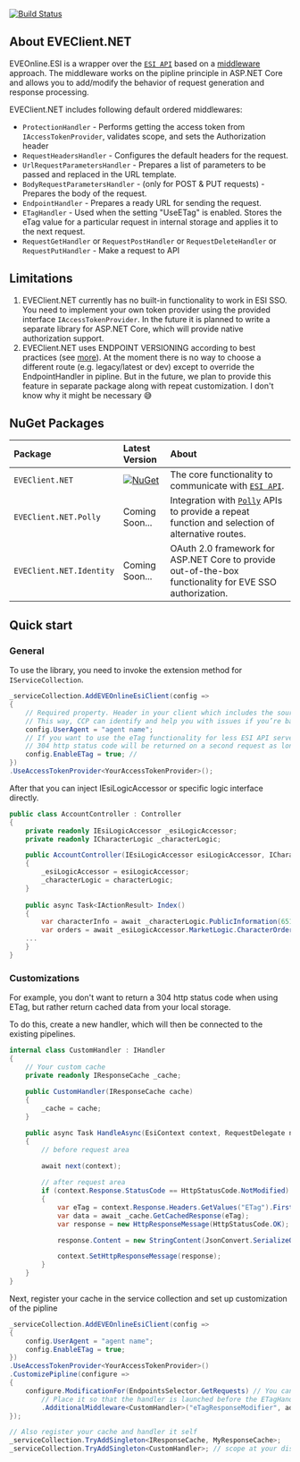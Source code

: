 [![Build Status](https://github.com/daazarov/EVEClient.NET/actions/workflows/ci.yml/badge.svg?branch=main&event=push)](https://github.com/daazarov/EVEClient.NET/actions/workflows/ci.yml)

## About EVEClient.NET

EVEOnline.ESI is a wrapper over the [`ESI API`](https://esi.evetech.net/ui/) based on a [middleware](https://learn.microsoft.com/en-us/aspnet/core/fundamentals/middleware/index/_static/request-delegate-pipeline.png?view=aspnetcore-8.0) approach. The middleware works on the pipline principle in ASP.NET Core and allows you to add/modify the behavior of request generation and response processing.

EVEClient.NET includes following default ordered middlewares:

- `ProtectionHandler` - Performs getting the access token from `IAccessTokenProvider`, validates scope, and sets the Authorization header
- `RequestHeadersHandler` - Configures the default headers for the request.
- `UrlRequestParametersHandler` - Prepares a list of parameters to be passed and replaced in the URL template.
- `BodyRequestParametersHandler` - (only for POST & PUT requests) - Prepares the body of the request.
- `EndpointHandler` - Prepares a ready URL for sending the request.
- `ETagHandler` - Used when the setting "UseETag" is enabled. Stores the eTag value for a particular request in internal storage and applies it to the next request.
- `RequestGetHandler` or `RequestPostHandler` or `RequestDeleteHandler` or `RequestPutHandler` - Make a request to API

## Limitations

1. EVEClient.NET currently has no built-in functionality to work in ESI SSO. You need to implement your own token provider using the provided interface `IAccessTokenProvider`.
In the future it is planned to write a separate library for ASP.NET Core, which will provide native authorization support.
2. EVEClient.NET uses ENDPOINT VERSIONING according to best practices (see [more](https://developers.eveonline.com/blog/article/esi-endpoint-versioning-important-info-and-best-practices)). At the moment there is no way to choose a different route (e.g. legacy/latest or dev) except to override the EndpointHandler in pipline. But in the future, we plan to provide this feature in separate package along with repeat customization. I don't know why it might be necessary :sweat_smile:

## NuGet Packages

| **Package** | **Latest Version** | **About** |
|:--|:--|:--|
| `EVEClient.NET` | [![NuGet](https://buildstats.info/nuget/EVEClient.NET)](https://buildstats.info/nuget/EVEClient.NET "Download EVEClient.NET from NuGet.org") | The core functionality to communicate with [`ESI API`](https://esi.evetech.net/ui/). |
| `EVEClient.NET.Polly` | Coming Soon... | Integration with [`Polly`](https://www.nuget.org/packages/Polly/) APIs to provide a repeat function and selection of alternative routes. |
| `EVEClient.NET.Identity` | Coming Soon... | OAuth 2.0 framework for ASP.NET Core to provide out-of-the-box functionality for EVE SSO authorization. |

## Quick start

### General

To use the library, you need to invoke the extension method for `IServiceCollection`.

<!-- snippet: quick-start -->
```cs
_serviceCollection.AddEVEOnlineEsiClient(config =>
{
    // Required property. Header in your client which includes the source of the request and contact information.
    // This way, CCP can identify and help you with issues if you’re banned.
    config.UserAgent = "agent name";
    // If you want to use the eTag functionality for less ESI API server load.
    // 304 http status code will be returned on a second request as long as the data on the server is cached and has not been changed 
    config.EnableETag = true; // 
})
.UseAccessTokenProvider<YourAccessTokenProvider>();
```
<!-- endSnippet -->

After that you can inject IEsiLogicAccessor or specific logic interface directly.

```cs
public class AccountController : Controller
{
    private readonly IEsiLogicAccessor _esiLogicAccessor;
    private readonly ICharacterLogic _characterLogic;

    public AccountController(IEsiLogicAccessor esiLogicAccessor, ICharacterLogic characterLogic)
    { 
        _esiLogicAccessor = esiLogicAccessor;
        _characterLogic = characterLogic;
    }
	
    public async Task<IActionResult> Index()
    {
        var characterInfo = await _characterLogic.PublicInformation(65151651651);
        var orders = await _esiLogicAccessor.MarketLogic.CharacterOrders(65151651651);
	...
    }
}
```

### Customizations

For example, you don't want to return a 304 http status code when using ETag, but rather return cached data from your local storage. 

To do this, create a new handler, which will then be connected to the existing pipelines.

```cs
internal class CustomHandler : IHandler
{
    // Your custom cache
    private readonly IResponseCache _cache;
    
    public CustomHandler(IResponseCache cache)
    { 
        _cache = cache;
    }

    public async Task HandleAsync(EsiContext context, RequestDelegate next)
    {
        // before request area
        
        await next(context);

        // after request area
        if (context.Response.StatusCode == HttpStatusCode.NotModified)
        {
            var eTag = context.Response.Headers.GetValues("ETag").First().Replace("\"", string.Empty);
            var data = await _cache.GetCachedResponse(eTag);
            var response = new HttpResponseMessage(HttpStatusCode.OK);

            response.Content = new StringContent(JsonConvert.SerializeObject(data));

            context.SetHttpResponseMessage(response);
        }
    }
}
```

Next, register your cache in the service collection and set up customization of the pipline

```cs
_serviceCollection.AddEVEOnlineEsiClient(config =>
{
    config.UserAgent = "agent name";
    config.EnableETag = true;
})
.UseAccessTokenProvider<YourAccessTokenProvider>()
.CustomizePipline(configure =>
{
    configure.ModificationFor(EndpointsSelector.GetRequests) // You can use a preset group or you can specify a specific endpoint Ids
        // Place it so that the handler is launched before the ETagHandler callback (i.e. on the reverse pass of the chain after RequestGetHandler)
        .AdditionalMiddleware<CustomHandler>("eTagResponseModifier", addAfter: "ETagHandler");
});

// Also register your cache and handler it self
_serviceCollection.TryAddSingleton<IResponseCache, MyResponseCache>;
_serviceCollection.TryAddSingleton<CustomHandler>; // scope at your discretion
```

